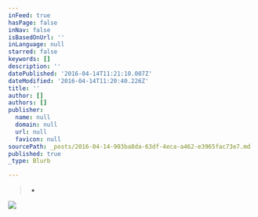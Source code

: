 ```yaml
---
inFeed: true
hasPage: false
inNav: false
isBasedOnUrl: ''
inLanguage: null
starred: false
keywords: []
description: ''
datePublished: '2016-04-14T11:21:10.007Z'
dateModified: '2016-04-14T11:20:40.226Z'
title: ''
author: []
authors: []
publisher:
  name: null
  domain: null
  url: null
  favicon: null
sourcePath: _posts/2016-04-14-903ba8da-63df-4eca-a462-e3965fac73e7.md
published: true
_type: Blurb

---
```

> * 

![](https://the-grid-user-content.s3-us-west-2.amazonaws.com/b78b299e-9480-4651-bede-4e15a270f666.png)